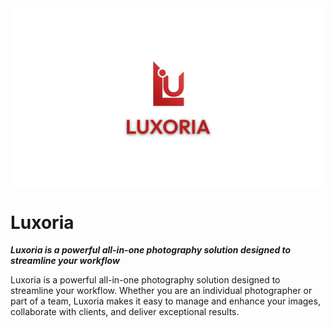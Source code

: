 <div class="align">

<picture>
    <img src="assets/Luxoria_logo.png" alt="Cover">
</picture>

</div>

# Luxoria

***Luxoria is a powerful all-in-one photography solution designed to streamline your workflow***

Luxoria is a powerful all-in-one photography solution designed to streamline your workflow. Whether you are an individual photographer or part of a team, Luxoria makes it easy to manage and enhance your images, collaborate with clients, and deliver exceptional results.
